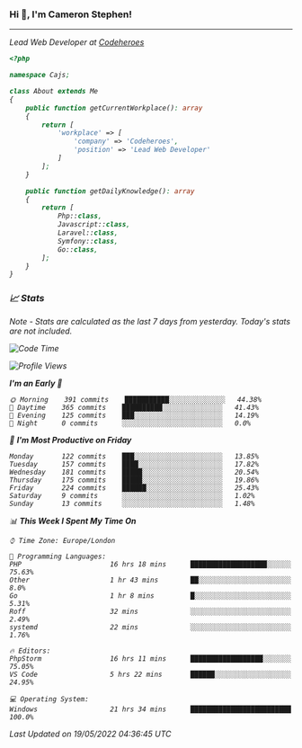 ### Hi 👋, I'm Cameron Stephen!
<hr>
<p><em>Lead Web Developer at <a href="https://codeheroes.co.uk">Codeheroes</a></p>


```php
<?php

namespace Cajs;

class About extends Me
{
    public function getCurrentWorkplace(): array
    {
        return [
            'workplace' => [
                'company' => 'Codeheroes',
                'position' => 'Lead Web Developer'
            ]
        ];
    }

    public function getDailyKnowledge(): array
    {
        return [
            Php::class,
            Javascript::class,
            Laravel::class,
            Symfony::class,
            Go::class,
        ];
    }
}
```

### 📈 Stats
<p><em>Note - Stats are calculated as the last 7 days from yesterday. Today's stats are not included.</em></p>


<!--START_SECTION:waka-->
![Code Time](http://img.shields.io/badge/Code%20Time-2%2C876%20hrs%2033%20mins-blue)

![Profile Views](http://img.shields.io/badge/Profile%20Views-0-blue)

**I'm an Early 🐤** 

```text
🌞 Morning    391 commits    ███████████░░░░░░░░░░░░░░   44.38% 
🌆 Daytime    365 commits    ██████████░░░░░░░░░░░░░░░   41.43% 
🌃 Evening    125 commits    ███░░░░░░░░░░░░░░░░░░░░░░   14.19% 
🌙 Night      0 commits      ░░░░░░░░░░░░░░░░░░░░░░░░░   0.0%

```
📅 **I'm Most Productive on Friday** 

```text
Monday       122 commits    ███░░░░░░░░░░░░░░░░░░░░░░   13.85% 
Tuesday      157 commits    ████░░░░░░░░░░░░░░░░░░░░░   17.82% 
Wednesday    181 commits    █████░░░░░░░░░░░░░░░░░░░░   20.54% 
Thursday     175 commits    █████░░░░░░░░░░░░░░░░░░░░   19.86% 
Friday       224 commits    ██████░░░░░░░░░░░░░░░░░░░   25.43% 
Saturday     9 commits      ░░░░░░░░░░░░░░░░░░░░░░░░░   1.02% 
Sunday       13 commits     ░░░░░░░░░░░░░░░░░░░░░░░░░   1.48%

```


📊 **This Week I Spent My Time On** 

```text
⌚︎ Time Zone: Europe/London

💬 Programming Languages: 
PHP                      16 hrs 18 mins      ███████████████████░░░░░░   75.63% 
Other                    1 hr 43 mins        ██░░░░░░░░░░░░░░░░░░░░░░░   8.0% 
Go                       1 hr 8 mins         █░░░░░░░░░░░░░░░░░░░░░░░░   5.31% 
Roff                     32 mins             ░░░░░░░░░░░░░░░░░░░░░░░░░   2.49% 
systemd                  22 mins             ░░░░░░░░░░░░░░░░░░░░░░░░░   1.76%

🔥 Editors: 
PhpStorm                 16 hrs 11 mins      ██████████████████░░░░░░░   75.05% 
VS Code                  5 hrs 22 mins       ██████░░░░░░░░░░░░░░░░░░░   24.95%

💻 Operating System: 
Windows                  21 hrs 34 mins      █████████████████████████   100.0%

```


 Last Updated on 19/05/2022 04:36:45 UTC
<!--END_SECTION:waka-->

